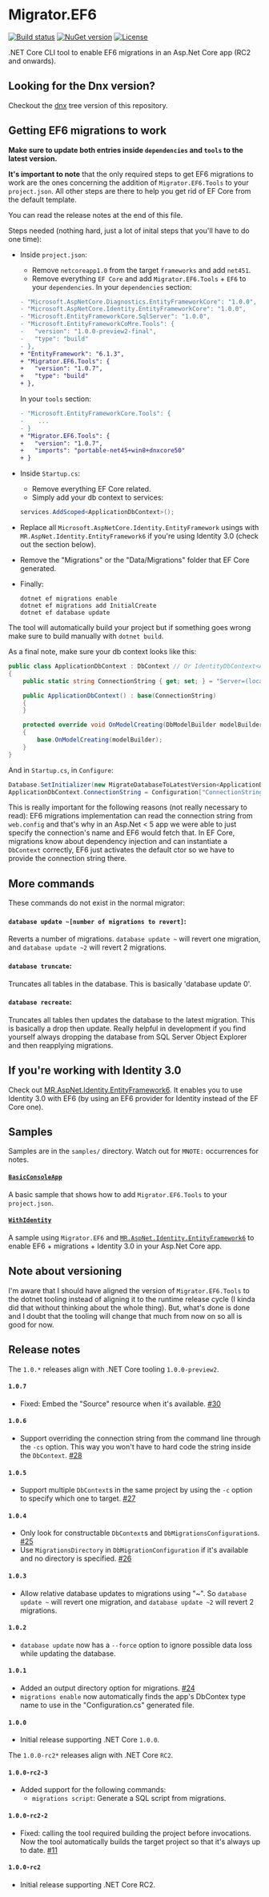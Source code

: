 # Migrator.EF6

[![Build status](https://img.shields.io/appveyor/ci/mrahhal/migrator-ef6/master.svg)](https://ci.appveyor.com/project/mrahhal/migrator-ef6)
[![NuGet version](https://img.shields.io/nuget/v/Migrator.EF6.Tools.svg)](https://www.nuget.org/packages/Migrator.EF6.Tools)
[![License](https://img.shields.io/badge/license-MIT-blue.svg)](https://opensource.org/licenses/MIT)

.NET Core CLI tool to enable EF6 migrations in an Asp.Net Core app (RC2 and onwards).

## Looking for the Dnx version?
Checkout the [dnx](https://github.com/mrahhal/Migrator.EF6/tree/dnx) tree version of this repository.

## Getting EF6 migrations to work

**Make sure to update both entries inside `dependencies` and `tools` to the latest version.**

**It's important to note** that the only required steps to get EF6 migrations to work are the ones concerning the addition of `Migrator.EF6.Tools` to your `project.json`. All other steps are there to help you get rid of EF Core from the default template.

You can read the release notes at the end of this file.

Steps needed (nothing hard, just a lot of inital steps that you'll have to do one time):

- Inside `project.json`:
    - Remove `netcoreapp1.0` from the target `frameworks` and add `net451`.
    - Remove everything `EF Core` and add `Migrator.EF6.Tools` + `EF6` to your `dependencies`.
    In your `dependencies` section:
    ```diff
    - "Microsoft.AspNetCore.Diagnostics.EntityFrameworkCore": "1.0.0",
    - "Microsoft.AspNetCore.Identity.EntityFrameworkCore": "1.0.0",
    - "Microsoft.EntityFrameworkCore.SqlServer": "1.0.0",
    - "Microsoft.EntityFrameworkCoMre.Tools": {
    -   "version": "1.0.0-preview2-final",
    -   "type": "build"
    - },
    + "EntityFramework": "6.1.3",
    + "Migrator.EF6.Tools": {
    +   "version": "1.0.7",
    +   "type": "build"
    + },
    ```

    In your `tools` section:
    ```diff
    - "Microsoft.EntityFrameworkCore.Tools": {
    -    ...
    - }
    + "Migrator.EF6.Tools": {
    +   "version": "1.0.7",
    +   "imports": "portable-net45+win8+dnxcore50"
    + }
    ```
- Inside `Startup.cs`:
    - Remove everything EF Core related.
    - Simply add your db context to services:
    ```c#
    services.AddScoped<ApplicationDbContext>();
    ```
- Replace all `Microsoft.AspNetCore.Identity.EntityFramework` usings with `MR.AspNet.Identity.EntityFramework6` if you're using Identity 3.0 (check out the section below).
- Remove the "Migrations" or the "Data/Migrations" folder that EF Core generated.
- Finally:

    ```
    dotnet ef migrations enable
    dotnet ef migrations add InitialCreate
    dotnet ef database update
    ```

The tool will automatically build your project but if something goes wrong make sure to build manually with `dotnet build`.

As a final note, make sure your db context looks like this:
```c#
public class ApplicationDbContext : DbContext // Or IdentityDbContext<ApplicationUser> if you're using Identity
{
    public static string ConnectionString { get; set; } = "Server=(localdb)\\mssqllocaldb;Database=aspnet5-Web1-8443284d-add8-41f4-acd8-96cae03e401d;Trusted_Connection=True;MultipleActiveResultSets=true";

    public ApplicationDbContext() : base(ConnectionString)
    {
    }

    protected override void OnModelCreating(DbModelBuilder modelBuilder)
    {
        base.OnModelCreating(modelBuilder);
    }
}
```

And in `Startup.cs`, in `Configure`:

```c#
Database.SetInitializer(new MigrateDatabaseToLatestVersion<ApplicationDbContext, Web1.Migrations.Configuration>());
ApplicationDbContext.ConnectionString = Configuration["ConnectionStrings:DefaultConnection"];
```

This is really important for the following reasons (not really necessary to read):
EF6 migrations implementation can read the connection string from `web.config` and that's why in an Asp.Net < 5 app we were able to just specify the connection's name and EF6 would fetch that. In EF Core, migrations know about dependency injection and can instantiate a `DbContext` correctly, EF6 just activates the default ctor so we have to provide the connection string there.

## More commands
These commands do not exist in the normal migrator:

#### `database update ~[number of migrations to revert]`:
Reverts a number of migrations. `database update ~` will revert one migration, and `database update ~2` will revert 2 migrations.

#### `database truncate`:
Truncates all tables in the database. This is basically 'database update 0'.

#### `database recreate`:
Truncates all tables then updates the database to the latest migration. This is basically a drop then update. Really helpful in development if you find yourself always dropping the database from SQL Server Object Explorer and then reapplying migrations.

## If you're working with Identity 3.0

Check out [MR.AspNet.Identity.EntityFramework6](https://github.com/mrahhal/MR.AspNet.Identity.EntityFramework6). It enables you to use Identity 3.0 with EF6 (by using an EF6 provider for Identity instead of the EF Core one).

## Samples
Samples are in the `samples/` directory. Watch out for `MNOTE:` occurrences for notes.

#### [`BasicConsoleApp`](samples/BasicConsoleApp)
A basic sample that shows how to add `Migrator.EF6.Tools` to your `project.json`.

#### [`WithIdentity`](samples/WithIdentity)
A sample using `Migrator.EF6` and [`MR.AspNet.Identity.EntityFramework6`](https://github.com/mrahhal/MR.AspNet.Identity.EntityFramework6) to enable EF6 + migrations + Identity 3.0 in your Asp.Net Core app.

## Note about versioning
I'm aware that I should have aligned the version of `Migrator.EF6.Tools` to the dotnet tooling instead of aligning it to the runtime release cycle (I kinda did that without thinking about the whole thing). But, what's done is done and I doubt that the tooling will change that much from now on so all is good for now.

## Release notes

The `1.0.*` releases align with .NET Core tooling `1.0.0-preview2`.

#### `1.0.7`
- Fixed: Embed the "Source" resource when it's available. [#30](https://github.com/mrahhal/Migrator.EF6/issues/30)

#### `1.0.6`
- Support overriding the connection string from the command line through the `-cs` option. This way you won't have to hard code the string inside the `DbContext`. [#28](https://github.com/mrahhal/Migrator.EF6/issues/28)

#### `1.0.5`
- Support multiple `DbContext`s in the same project by using the `-c` option to specify which one to target. [#27](https://github.com/mrahhal/Migrator.EF6/issues/27)

#### `1.0.4`
- Only look for constructable `DbContext`s and `DbMigrationsConfiguration`s. [#25](https://github.com/mrahhal/Migrator.EF6/issues/25)
- Use `MigrationsDirectory` in `DbMigrationConfiguration` if it's available and no directory is specified. [#26](https://github.com/mrahhal/Migrator.EF6/issues/26)

#### `1.0.3`
- Allow relative database updates to migrations using "~". So `database update ~` will revert one migration, and `database update ~2` will revert 2 migrations.

#### `1.0.2`
- `database update` now has a `--force` option to ignore possible data loss while updating the database.

#### `1.0.1`
- Added an output directory option for migrations. [#24](https://github.com/mrahhal/Migrator.EF6/issues/24)
- `migrations enable` now automatically finds the app's DbContex type name to use in the "Configuration.cs" generated file.

#### `1.0.0`
- Initial release supporting .NET Core `1.0.0`.

The `1.0.0-rc2*` releases align with .NET Core `RC2`.

#### `1.0.0-rc2-3`
- Added support for the following commands:
  - `migrations script`: Generate a SQL script from migrations.

#### `1.0.0-rc2-2`
- Fixed: calling the tool required building the project before invocations. Now the tool automatically builds the target project so that it's always up to date. [#11](https://github.com/mrahhal/Migrator.EF6/issues/11)

#### `1.0.0-rc2`
- Initial release supporting .NET Core RC2.
